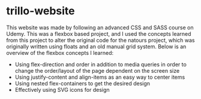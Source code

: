 # trillo-website
This website was made by following an advanced CSS and SASS course on Udemy. This was a flexbox based project, and I used the concepts learned from this project to alter the original code for the natours project, which was originally written using floats and an old manual grid system. Below is an overview of the flexbox concepts I learned:

- Using flex-direction and order in addition to media queries in order to change the order/layout of the page dependent on the screen size
- Using justify-content and align-items as an easy way to center items 
- Using nested flex-containers to get the desired design 
- Effectively using SVG icons for design 